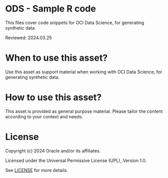 # ODS - Sample R code
 
This files cover code snippets for OCI Data Science, for generating synthetic data.

Reviewed: 2024.03.25
 

# When to use this asset?

Use this asset as support material when working with OCI Data Science, for generating synthetic data.


# How to use this asset?

This asset is provided as general purpose material. Please tailor the content according to your context and needs.


# License
 
Copyright (c) 2024 Oracle and/or its affiliates.
 
Licensed under the Universal Permissive License (UPL), Version 1.0.
 
See [LICENSE](https://github.com/oracle-devrel/technology-engineering/blob/main/LICENSE) for more details.
